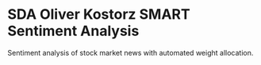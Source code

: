 # SDA Oliver Kostorz SMART Sentiment Analysis
 Sentiment analysis of stock market news with automated weight allocation.
